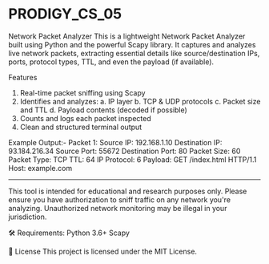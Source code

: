 # PRODIGY_CS_05
Network Packet Analyzer
This is a lightweight Network Packet Analyzer built using Python and the powerful Scapy library. It captures and analyzes live network packets, extracting essential details like source/destination IPs, ports, protocol types, TTL, and even the payload (if available).

Features
1. Real-time packet sniffing using Scapy
2. Identifies and analyzes:
 a. IP layer
 b. TCP & UDP protocols
 c. Packet size and TTL
 d. Payload contents (decoded if possible)
3. Counts and logs each packet inspected
4. Clean and structured terminal output

Example Output:-
Packet 1:
Source IP: 192.168.1.10
Destination IP: 93.184.216.34
Source Port: 55672
Destination Port: 80
Packet Size: 60
Packet Type: TCP
TTL: 64
IP Protocol: 6
Payload:
GET /index.html HTTP/1.1
Host: example.com

--------------------------------------------------

This tool is intended for educational and research purposes only. Please ensure you have authorization to sniff traffic on any network you're analyzing. Unauthorized network monitoring may be illegal in your jurisdiction.

🛠 Requirements:
Python 3.6+
Scapy

📄 License
This project is licensed under the MIT License.

